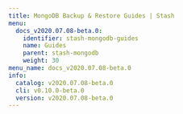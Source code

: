 ```yaml
---
title: MongoDB Backup & Restore Guides | Stash
menu:
  docs_v2020.07.08-beta.0:
    identifier: stash-mongodb-guides
    name: Guides
    parent: stash-mongodb
    weight: 30
menu_name: docs_v2020.07.08-beta.0
info:
  catalog: v2020.07.08-beta.0
  cli: v0.10.0-beta.0
  version: v2020.07.08-beta.0
---
```



